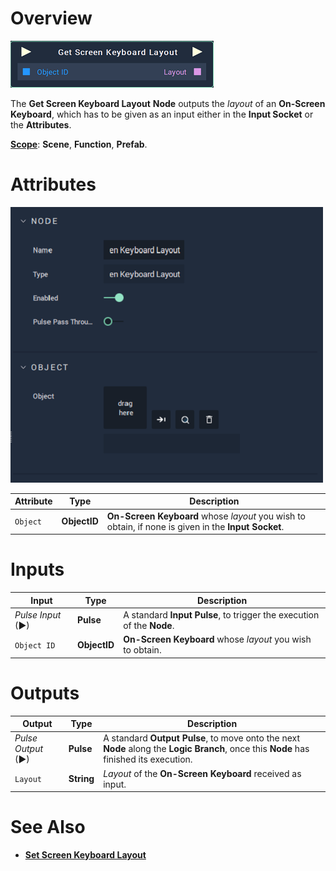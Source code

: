# Overview

![The Get Screen Keyboard Layout Node.](../../../.gitbook/assets/node-getscreenkeyboardlayout.png)

The **Get Screen Keyboard Layout** **Node** outputs the *layout* of an **On-Screen Keyboard**, which has to be given as an input either in the **Input Socket** or the **Attributes**.

[**Scope**](../../overview.md#scopes): **Scene**, **Function**, **Prefab**.

# Attributes

![The Get Screen Keyboard Layout Node Attributes.](../../../.gitbook/assets/node-getscreenkeyboardlayout-attri.png)

|Attribute|Type|Description|
|---|---|---|
| `Object` | **ObjectID** | **On-Screen Keyboard** whose *layout* you wish to obtain, if none is given in the **Input Socket**. |

# Inputs

|Input|Type|Description|
|---|---|---|
|*Pulse Input* (►)|**Pulse**|A standard **Input Pulse**, to trigger the execution of the **Node**.|
| `Object ID` | **ObjectID** | **On-Screen Keyboard** whose *layout* you wish to obtain. |

# Outputs

|Output|Type|Description|
|---|---|---|
|*Pulse Output* (►)|**Pulse**|A standard **Output Pulse**, to move onto the next **Node** along the **Logic Branch**, once this **Node** has finished its execution.|
| `Layout` | **String** | *Layout* of the **On-Screen Keyboard** received as input.|

# See Also

* [**Set Screen Keyboard Layout**](setscreenkeyboardlayout.md)

